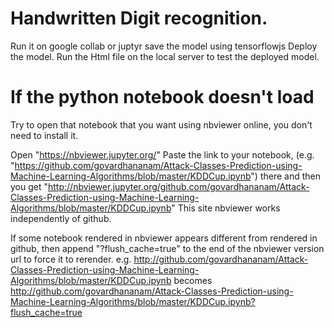 # Handwritten Digit recognition.
Run it on google collab or juptyr
save the model using tensorflowjs
Deploy the model. Run the Html file on the local server to test the deployed model.

# If the python notebook doesn't load

Try to open that notebook that you want using nbviewer online, you don't need to install it.

Open "https://nbviewer.jupyter.org/"
Paste the link to your notebook, (e.g. "https://github.com/govardhananam/Attack-Classes-Prediction-using-Machine-Learning-Algorithms/blob/master/KDDCup.ipynb") there and then you get "http://nbviewer.jupyter.org/github.com/govardhananam/Attack-Classes-Prediction-using-Machine-Learning-Algorithms/blob/master/KDDCup.ipynb"
This site nbviewer works independently of github.

If some notebook rendered in nbviewer appears different from rendered in github, then append "?flush_cache=true" to the end of the nbviewer version url to force it to rerender.
e.g.
http://github.com/govardhananam/Attack-Classes-Prediction-using-Machine-Learning-Algorithms/blob/master/KDDCup.ipynb
becomes
http://github.com/govardhananam/Attack-Classes-Prediction-using-Machine-Learning-Algorithms/blob/master/KDDCup.ipynb?flush_cache=true

